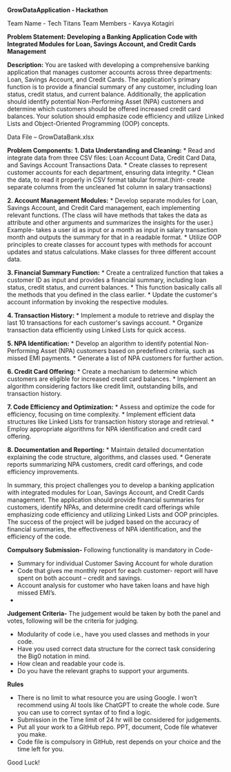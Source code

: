 **GrowDataApplication - Hackathon**

Team Name - Tech Titans
Team Members - Kavya Kotagiri

**Problem Statement: Developing a Banking Application Code with Integrated Modules for Loan, Savings Account, and Credit Cards Management**

**Description:** You are tasked with developing a comprehensive banking application that manages customer accounts across three departments: Loan, Savings Account, and Credit Cards. The application's primary function is to provide a financial summary of any customer, including loan status, credit status, and current balance. Additionally, the application should identify potential Non-Performing Asset (NPA) customers and determine which customers should be offered increased credit card balances. Your solution should emphasize code efficiency and utilize Linked Lists and Object-Oriented Programming (OOP) concepts.

Data File – GrowDataBank.xlsx

**Problem Components:**
**1.	Data Understanding and Cleaning:**
	* Read and integrate data from three CSV files: Loan Account Data, Credit Card Data, and Savings Account Transactions Data.
	* Create classes to represent customer accounts for each department, ensuring data integrity.
	* Clean the data, to read it properly in CSV format tabular format.(hint- create separate columns from the uncleaned 1st column in salary transactions)
 
**2.	Account Management Modules:**
	* Develop separate modules for Loan, Savings Account, and Credit Card management, each implementing relevant functions. (The class will have methods that takes the data as attribute and other arguments 	and summarizes the insights for the user.)
	Example- takes a user id as input or a month as input in salary transaction month and outputs the summary for that in a readable format.
	* Utilize OOP principles to create classes for account types with methods for account updates and status calculations.
	Make classes for three different account data.
 
**3.	Financial Summary Function:**
	* Create a centralized function that takes a customer ID as input and provides a financial summary, including loan status, credit status, and current balances.
	* This function basically calls all the methods that you defined in the class earlier.
	* Update the customer's account information by invoking the respective modules.
 
**4.	Transaction History:**
	* Implement a module to retrieve and display the last 10 transactions for each customer's savings account.
	* Organize transaction data efficiently using Linked Lists for quick access.
 
**5.	NPA Identification:**
	* Develop an algorithm to identify potential Non-Performing Asset (NPA) customers based on predefined criteria, such as missed EMI payments.
	* Generate a list of NPA customers for further action.

**6.	Credit Card Offering:**
	* Create a mechanism to determine which customers are eligible for increased credit card balances.
	* Implement an algorithm considering factors like credit limit, outstanding bills, and transaction history.

**7.	Code Efficiency and Optimization:**
	* Assess and optimize the code for efficiency, focusing on time complexity.
 	* Implement efficient data structures like Linked Lists for transaction history storage and retrieval.
	* Employ appropriate algorithms for NPA identification and credit card offering.

**8.	Documentation and Reporting:**
	* Maintain detailed documentation explaining the code structure, algorithms, and classes used.
	* Generate reports summarizing NPA customers, credit card offerings, and code efficiency improvements.

In summary, this project challenges you to develop a banking application with integrated modules for Loan, Savings Account, and Credit Cards management. The application should provide financial summaries for customers, identify NPAs, and determine credit card offerings while emphasizing code efficiency and utilizing Linked Lists and OOP principles. The success of the project will be judged based on the accuracy of financial summaries, the effectiveness of NPA identification, and the efficiency of the code.

**Compulsory Submission-**
Following functionality is mandatory in Code-
-	Summary for individual Customer Saving Account for whole duration
-	Code that gives me monthly report for each customer- report will have spent on both account – credit and savings.
-	Account analysis for customer who have taken loans and have high missed EMI’s.
-	
**Judgement Criteria-**
The judgement would be taken by both the panel and votes, following will be the criteria for judging.
-	Modularity of code i.e., have you used classes and methods in your code.
-	Have you used correct data structure for the correct task considering the Big0 notation in mind.
-	How clean and readable your code is.
-	Do you have the relevant graphs to support your arguments.

**Rules**
-	There is no limit to what resource you are using Google. I won’t recommend using AI tools like ChatGPT to create the whole code. Sure you can use to correct syntax of to find a logic.
-	Submission in the Time limit of 24 hr will be considered for judgements.
-	Put all your work to a GitHub repo. PPT, document, Code file whatever you make.
-	Code file is compulsory in GitHub, rest depends on your choice and the time left for you.
  
Good Luck!
